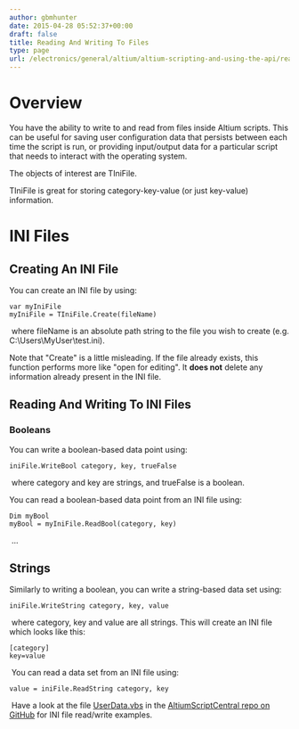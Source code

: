 ```yaml
---
author: gbmhunter
date: 2015-04-28 05:52:37+00:00
draft: false
title: Reading And Writing To Files
type: page
url: /electronics/general/altium/altium-scripting-and-using-the-api/reading-and-writing-to-files
---
```


# Overview




You have the ability to write to and read from files inside Altium scripts. This can be useful for saving user configuration data that persists between each time the script is run, or providing input/output data for a particular script that needs to interact with the operating system.




The objects of interest are TIniFile.




TIniFile is great for storing category-key-value (or just key-value) information.




# INI Files




## Creating An INI File




You can create an INI file by using:



    
    var myIniFile
    myIniFile = TIniFile.Create(fileName)




 where fileName is an absolute path string to the file you wish to create (e.g. C:\Users\MyUser\test.ini).




Note that "Create" is a little misleading. If the file already exists, this function performs more like "open for editing". It **does not** delete any information already present in the INI file.




## Reading And Writing To INI Files




### Booleans




You can write a boolean-based data point using:



    
    iniFile.WriteBool category, key, trueFalse




 where category and key are strings, and trueFalse is a boolean.




You can read a boolean-based data point from an INI file using:



    
    Dim myBool
    myBool = myIniFile.ReadBool(category, key)




 ...




## Strings




Similarly to writing a boolean, you can write a string-based data set using:



    
    iniFile.WriteString category, key, value




 where category, key and value are all strings. This will create an INI file which looks like this:



    
    [category]
    key=value




 You can read a data set from an INI file using:



    
    value = iniFile.ReadString category, key




 Have a look at the file [UserData.vbs](https://github.com/mbedded-ninja/AltiumScriptCentral/blob/master/src/UserData/UserData.vbs) in the [AltiumScriptCentral repo on GitHub](https://github.com/mbedded-ninja/AltiumScriptCentral) for INI file read/write examples.
